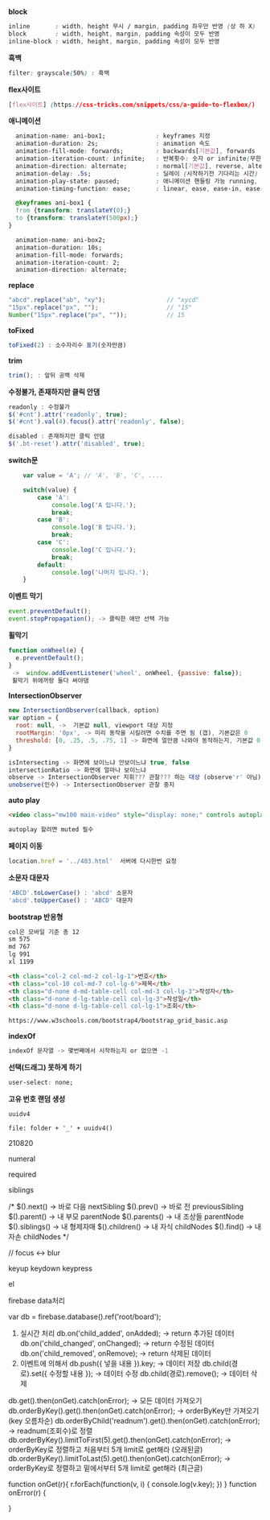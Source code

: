 **block**
```css
inline       : width, height 무시 / margin, padding 좌우만 반영 (상 하 X)
block        : width, height, margin, padding 속성이 모두 반영
inline-block : width, height, margin, padding 속성이 모두 반영
```
**흑백**
```css
filter: grayscale(50%) : 흑백
```
**flex사이트**
```css
[flex사이트] (https://css-tricks.com/snippets/css/a-guide-to-flexbox/)
```
**애니메이션**
```css
  animation-name: ani-box1;              : keyframes 지정 
  animation-duration: 2s;                : animation 속도 
  animation-fill-mode: forwards;         : backwards[기본값], forwards 
  animation-iteration-count: infinite;   : 반복횟수: 숫자 or infinite(무한) 
  animation-direction: alternate;        : normal[기본값], reverse, alternate
  animation-delay: .5s;                  : 딜레이 (시작하기전 기다리는 시간) 
  animation-play-state: paused;          : 애니메이션 핸들링 가능 running, paused (동작, 멈춤)
  animation-timing-function: ease;       : linear, ease, ease-in, ease-out, ease-in-out (가속도 : 점점 빠르게, 느리게 등등)

  @keyframes ani-box1 {
  from {transform: translateY(0);}
  to {transform: translateY(500px);}
}

  animation-name: ani-box2;
  animation-duration: 10s;
  animation-fill-mode: forwards;
  animation-iteration-count: 2;
  animation-direction: alternate;
```
**replace**
```js
"abcd".replace("ab", "xy");					// "xycd"
"15px".replace("px", "");					// "15"
Number("15px".replace("px", ""));			// 15
```
**toFixed**
```js
toFixed(2) : 소수자리수 표기(숫자만큼)
```
**trim**
```js
trim(); : 앞뒤 공백 삭제
```
**수정불가, 존재하지만 클릭 안댐**
```js
readonly : 수정불가
$('#cnt').attr('readonly', true);
$('#cnt').val(4).focus().attr('readonly', false);

disabled : 존재하지만 클릭 안댐
$('.bt-reset').attr('disabled', true);
```
**switch문**
```js
	var value = 'A'; // 'A', 'B', 'C', ....

	switch(value) {
		case 'A':
			console.log('A 입니다.');
			break;
		case 'B':
			console.log('B 입니다.');
			break;
		case 'C':
			console.log('C 입니다.');
			break;
		default:
			console.log('나머지 입니다.');
	}
```
**이벤트 막기**
```js
event.preventDefault();
event.stopPropagation(); -> 클릭한 애만 선택 가능
```
**휠막기**
```js
function onWheel(e) {
  e.preventDefault();   
}
 ->  window.addEventListener('wheel', onWheel, {passive: false}); 
 휠막기 위에꺼랑 둘다 써야댐
```
**IntersectionObserver**
```js
new IntersectionObserver(callback, option)
var option = {
  root: null, ->  기본값 null, viewport 대상 지정
  rootMargin: '0px', -> 미리 동작을 시킬려면 수치를 주면 됨 (갭), 기본값은 0
  threshold: [0, .25, .5, .75, 1] -> 화면에 얼만큼 나와야 동작하는지, 기본값 0 전체 1 반 .5
}

isIntersecting -> 화면에 보이느냐 안보이느냐 true, false
intersectionRatio -> 화면에 얼마나 보이느냐
observe -> IntersectionObserver 지휘??? 관찰??? 하는 대상 (observe'r' 아님)
unobserve(인수) -> IntersectionObserver 관찰 중지
```
**auto play**
```html
<video class="mw100 main-video" style="display: none;" controls autoplay muted loop></video>

autoplay 할려면 muted 필수
```
**페이지 이동**
```js
location.href = '../403.html'  서버에 다시한번 요청
```
**소문자 대문자**
```js
'ABCD'.toLowerCase() : 'abcd' 소문자
'abcd'.toUpperCase() : 'ABCD' 대문자
```
**bootstrap 반응형**
```html
col은 모바일 기준 총 12
sm 575
md 767
lg 991
xl 1199

<th class="col-2 col-md-2 col-lg-1">번호</th>
<th class="col-10 col-md-7 col-lg-6">제목</th>
<th class="d-none d-md-table-cell col-md-3 col-lg-3">작성자</th>
<th class="d-none d-lg-table-cell col-lg-3">작성일</th>
<th class="d-none d-lg-table-cell col-lg-1">조회</th>

https://www.w3schools.com/bootstrap4/bootstrap_grid_basic.asp
```
**indexOf**
```js
indexOf 문자열 -> 몇번째에서 시작하는지 or 없으면 -1
```
**선택(드래그) 못하게 하기**
```css
user-select: none;
```
**고유 번호 랜덤 생성**
```
uuidv4

file: folder + '_' + uuidv4()
```


210820

numeral

required

siblings

/* 
$().next()        -> 바로 다음        nextSibling
$().prev()        -> 바로 전          previousSibling
$().parent()      -> 내 부모          parentNode
$().parents()     -> 내 조상들        parentNode
$().siblings()    -> 내 형제자매
$().children()    -> 내 자식          childNodes
$().find()        -> 내 자손          childNodes
*/

   //  focus <-> blur

keyup
keydown
keypress

el

firebase data처리

var db = firebase.database().ref('root/board');

1. 실시간 처리
db.on('child_added', onAdded);        -> return 추가된 데이터
db.on('child_changed', onChanged);    -> return 수정된 데이터
db.on('child_removed', onRemove);     -> return 삭제된 데이터
2. 이벤트에 의해서
db.push({ 넣을 내용 }).key;           -> 데이터 저장
db.child(경로).set({ 수정할 내용 });  -> 데이터 수정
db.child(경로).remove();              -> 데이터 삭제

db.get().then(onGet).catch(onError);  -> 모든 데이터 가져오기
db.orderByKey().get().then(onGet).catch(onError);  -> orderByKey만 가져오기 (key 오름차순)
db.orderByChild('readnum').get().then(onGet).catch(onError);  -> readnum(조회수)로 정렬
db.orderByKey().limitToFirst(5).get().then(onGet).catch(onError);  -> orderByKey로 정렬하고 처음부터 5개 limit로 get해라 (오래된글)
db.orderByKey().limitToLast(5).get().then(onGet).catch(onError);  -> orderByKey로 정렬하고 밑에서부터 5개 limit로 get해라 (최근글)

function onGet(r){
  r.forEach(function(v, i) {
    console.log(v.key);
  })
}
function onError(r) {

}

